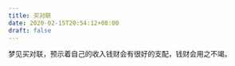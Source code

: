 ```yaml
---
title: 买对联
date: 2020-02-15T20:54:12+08:00
draft: false
---
```


梦见买对联，预示着自己的收入钱财会有很好的支配，钱财会用之不竭。<br>
